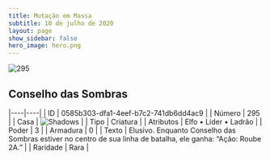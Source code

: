 ```yaml
---
title: Mutação em Massa
subtitle: 10 de julho de 2020
layout: page
show_sidebar: false
hero_image: hero.png
---
```


![295](https://cdn.keyforgegame.com/media/card_front/pt/479_295_CG4FG9XQJ849_pt.png)

## Conselho das Sombras

|----|----|
| ID | 0585b303-dfa1-4eef-b7c2-741db6dd4ac9 |
| Número | 295 |
| Casa | ![Shadows](https://archonarcana.com/images/thumb/e/ee/Shadows.png/22px-Shadows.png "Sombras") |
| Tipo | Criatura |
| Atributos | Elfo • Líder • Ladrão |
| Poder | 3 |
| Armadura | 0 |
| Texto | Elusivo.  Enquanto Conselho das Sombras estiver no centro de sua linha de batalha, ele ganha: “Ação: Roube 2A.” |
| Raridade | Rara |
